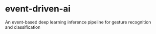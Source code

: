 # event-driven-ai
An event-based deep learning inference pipeline for gesture recognition and classification
